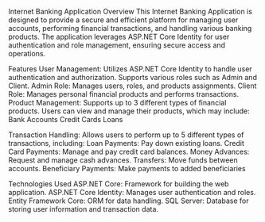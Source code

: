 
Internet Banking Application
Overview
This Internet Banking Application is designed to provide a secure and efficient platform for managing user accounts, performing financial transactions, and handling various banking products. The application leverages ASP.NET Core Identity for user authentication and role management, ensuring secure access and operations.

Features
User Management: Utilizes ASP.NET Core Identity to handle user authentication and authorization. Supports various roles such as Admin and Client.
Admin Role: Manages users, roles, and products assignments.
Client Role: Manages personal financial products and performs transactions.
Product Management: Supports up to 3 different types of financial products. Users can view and manage their products, which may include:
Bank Accounts
Credit Cards
Loans

Transaction Handling: Allows users to perform up to 5 different types of transactions, including:
Loan Payments: Pay down existing loans.
Credit Card Payments: Manage and pay credit card balances.
Money Advances: Request and manage cash advances.
Transfers: Move funds between accounts.
Beneficiary Payments: Make payments to added beneficiaries

Technologies Used
ASP.NET Core: Framework for building the web application.
ASP.NET Core Identity: Manages user authentication and roles.
Entity Framework Core: ORM for data handling.
SQL Server: Database for storing user information and transaction data.
